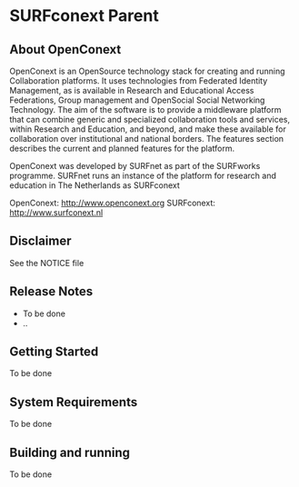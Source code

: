 SURFconext Parent
================

About OpenConext
----------------

OpenConext is an OpenSource technology stack for creating and running Collaboration platforms. It uses technologies from Federated Identity Management, as is available in Research and Educational Access Federations, Group management and OpenSocial Social Networking Technology. The aim of the software is to provide a middleware platform that can combine generic and specialized collaboration tools and services, within Research and Education, and beyond, and make these available for collaboration over institutional and national borders. The features section describes the current and planned features for the platform.

OpenConext was developed by SURFnet as part of the SURFworks programme. SURFnet runs an instance of the platform for research and education in The Netherlands as SURFconext 


OpenConext: http://www.openconext.org
SURFconext: http://www.surfconext.nl


Disclaimer
----------

See the NOTICE file

Release Notes
-------------

- To be done
- ..


Getting Started
---------------

To be done

System Requirements
-------------------

To be done

Building and running
--------------------

To be done
